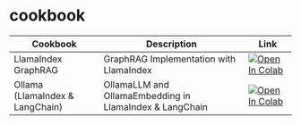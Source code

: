 # cookbook

| Cookbook | Description | Link |
|----------|-------------|----------|
| LlamaIndex GraphRAG | GraphRAG Implementation with LlamaIndex | [![Open In Colab](https://colab.research.google.com/assets/colab-badge.svg)](https://colab.research.google.com/github/liz-in-tech/cookbook/blob/main/notebooks/llamaindex_graphrag.ipynb) |
| Ollama (LlamaIndex & LangChain) | OllamaLLM and OllamaEmbedding in LlamaIndex & LangChain | [![Open In Colab](https://colab.research.google.com/assets/colab-badge.svg)](https://colab.research.google.com/github/liz-in-tech/cookbook/blob/main/notebooks/ollama_llamaindex_langchain.ipynb) |
